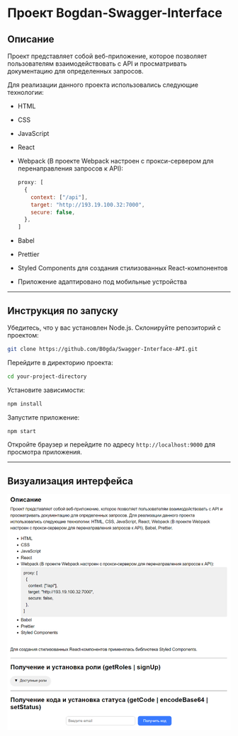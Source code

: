 # Проект Bogdan-Swagger-Interface

## Описание
Проект представляет собой веб-приложение, которое позволяет пользователям взаимодействовать с API и просматривать документацию для определенных запросов. 

Для реализации данного проекта использовались следующие технологии:

- HTML
- CSS
- JavaScript
- React
- Webpack (В проекте Webpack настроен с прокси-сервером для перенаправления запросов к API):
  
  ```js
  proxy: [
    {
      context: ["/api"],
      target: "http://193.19.100.32:7000",
      secure: false,
    },
  ]

- Babel
- Prettier
- Styled Components для создания стилизованных React-компонентов
- Приложение адаптировано под мобильные устройства

---


## Инструкция по запуску
Убедитесь, что у вас установлен Node.js.
Склонируйте репозиторий с проектом:
```bash
git clone https://github.com/B0gda/Swagger-Interface-API.git
```
Перейдите в директорию проекта:
```bash
cd your-project-directory
```
Установите зависимости:
```bash
npm install
```
Запустите приложение:
```bash
npm start
```
Откройте браузер и перейдите по адресу ` http://localhost:9000 ` для просмотра приложения.

---

## Визуализация интерфейса

![Пример изображения](./img/Example.png)
